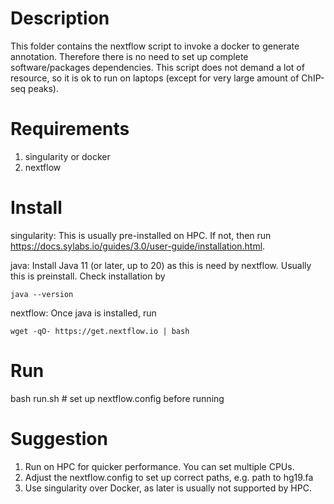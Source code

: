 # Description
This folder contains the nextflow script to invoke a docker to generate annotation.
Therefore there is no need to set up complete software/packages dependencies.
This script does not demand a lot of resource, so it is ok to run on laptops (except for very large amount of ChIP-seq peaks).

# Requirements
1. singularity or docker
2. nextflow

# Install
singularity: This is usually pre-installed on HPC. If not, then run https://docs.sylabs.io/guides/3.0/user-guide/installation.html.

java:  Install  Java 11 (or later, up to 20) as this is need by nextflow. Usually this is preinstall. Check installation by 

```
java --version
```

nextflow: Once java is installed,   run 
```
wget -qO- https://get.nextflow.io | bash

```

# Run

bash run.sh # set up nextflow.config before running


# Suggestion
1. Run on HPC for quicker performance. You can set multiple CPUs.
2. Adjust the nextflow.config to set up correct paths, e.g. path to hg19.fa
3. Use singularity over Docker, as later is usually not supported by HPC.


  
